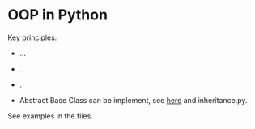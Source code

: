 # OOP in Python

Key principles:
* ...
* ..
* .

* Abstract Base Class can be implement, see [here](https://www.geeksforgeeks.org/abstract-classes-in-python/) and inheritance.py.

See examples in the files.
